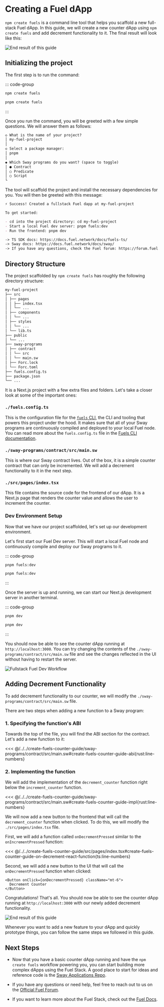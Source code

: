# Creating a Fuel dApp

`npm create fuels` is a command line tool that helps you scaffold a new full-stack Fuel dApp. In this guide, we will create a new counter dApp using `npm create fuels` and add decrement functionality to it. The final result will look like this:

![End result of this guide](../../public/creating-a-fuel-dapp-create-fuels-end-result.png)

## Initializing the project

The first step is to run the command:

::: code-group

```sh [npm]
npm create fuels
```

```sh [pnpm]
pnpm create fuels
```

:::

Once you run the command, you will be greeted with a few simple questions. We will answer them as follows:

```md
◇ What is the name of your project?
│ my-fuel-project
│
◇ Select a package manager:
│ pnpm
│
◆ Which Sway programs do you want? (space to toggle)
│ ● Contract
│ ○ Predicate
│ ○ Script
└
```

The tool will scaffold the project and install the necessary dependencies for you. You will then be greeted with this message:

```md
⚡️ Success! Created a fullstack Fuel dapp at my-fuel-project

To get started:

- cd into the project directory: cd my-fuel-project
- Start a local Fuel dev server: pnpm fuels:dev
- Run the frontend: pnpm dev

-> TS SDK docs: https://docs.fuel.network/docs/fuels-ts/
-> Sway docs: https://docs.fuel.network/docs/sway/
-> If you have any questions, check the Fuel forum: https://forum.fuel.network/
```

## Directory Structure

The project scaffolded by `npm create fuels` has roughly the following directory structure:

```md
my-fuel-project
├── src
│ ├── pages
│ │ ├── index.tsx
│ │ └── ...
│ ├── components
│ │ └── ...
│ ├── styles
│ │ └── ...
│ └── lib.ts
├── public
│ └── ...
├── sway-programs
│ ├── contract
│ │ └── src
│ │ └── main.sw
│ ├── Forc.lock
│ └── Forc.toml
├── fuels.config.ts
├── package.json
└── ...
```

It is a Next.js project with a few extra files and folders. Let's take a closer look at some of the important ones:

### `./fuels.config.ts`

This is the configuration file for the [`fuels` CLI](../fuels/index.md), the CLI and tooling that powers this project under the hood. It makes sure that all of your Sway programs are continuously compiled and deployed to your local Fuel node. You can read more about the `fuels.config.ts` file in the [Fuels CLI documentation](../fuels/config-file.md).

### `./sway-programs/contract/src/main.sw`

This is where our Sway contract lives. Out of the box, it is a simple counter contract that can only be incremented. We will add a decrement functionality to it in the next step.

### `./src/pages/index.tsx`

This file contains the source code for the frontend of our dApp. It is a Next.js page that renders the counter value and allows the user to increment the counter.

### Dev Environment Setup

Now that we have our project scaffolded, let's set up our development environment.

Let's first start our Fuel Dev server. This will start a local Fuel node and continuously compile and deploy our Sway programs to it.

::: code-group

```sh [npm]
pnpm fuels:dev
```

```sh [pnpm]
pnpm fuels:dev
```

:::

Once the server is up and running, we can start our Next.js development server in another terminal.

::: code-group

```sh [npm]
pnpm dev
```

```sh [pnpm]
pnpm dev
```

:::

You should now be able to see the counter dApp running at `http://localhost:3000`. You can try changing the contents of the `./sway-programs/contract/src/main.sw` file and see the changes reflected in the UI without having to restart the server.

![Fullstack Fuel Dev Workflow](../../public/creating-a-fuel-dapp-create-fuels-split-view.png)

## Adding Decrement Functionality

To add decrement functionality to our counter, we will modify the `./sway-programs/contract/src/main.sw` file.

There are two steps when adding a new function to a Sway program:

### 1. Specifying the function's ABI

Towards the top of the file, you will find the ABI section for the contract. Let's add a new function to it:

<<< @/../../create-fuels-counter-guide/sway-programs/contract/src/main.sw#create-fuels-counter-guide-abi{rust:line-numbers}

### 2. Implementing the function

We will add the implementation of the `decrement_counter` function right below the `increment_counter` function.

<<< @/../../create-fuels-counter-guide/sway-programs/contract/src/main.sw#create-fuels-counter-guide-impl{rust:line-numbers}

We will now add a new button to the frontend that will call the `decrement_counter` function when clicked. To do this, we will modify the `./src/pages/index.tsx` file.

First, we will add a function called `onDecrementPressed` similar to the `onIncrementPressed` function:

<<< @/../../create-fuels-counter-guide/src/pages/index.tsx#create-fuels-counter-guide-on-decrement-react-function{ts:line-numbers}

Second, we will add a new button to the UI that will call the `onDecrementPressed` function when clicked:

<!-- TODO: our docs engine currently does not detect comments in JSX -->

```tsx
<Button onClick={onDecrementPressed} className="mt-6">
  Decrement Counter
</Button>
```

Congratulations! That's all. You should now be able to see the counter dApp running at `http://localhost:3000` with our newly added decrement functionality.

![End result of this guide](../../public/creating-a-fuel-dapp-create-fuels-end-result.png)

Whenever you want to add a new feature to your dApp and quickly prototype things, you can follow the same steps we followed in this guide.

## Next Steps

- Now that you have a basic counter dApp running and have the `npm create fuels` workflow powering you, you can start building more complex dApps using the Fuel Stack. A good place to start for ideas and reference code is the [Sway Applications Repo](https://github.com/FuelLabs/sway-applications).

- If you have any questions or need help, feel free to reach out to us on the [Official Fuel Forum](https://forum.fuel.network/).

- If you want to learn more about the Fuel Stack, check out the [Fuel Docs](https://docs.fuel.network/).
